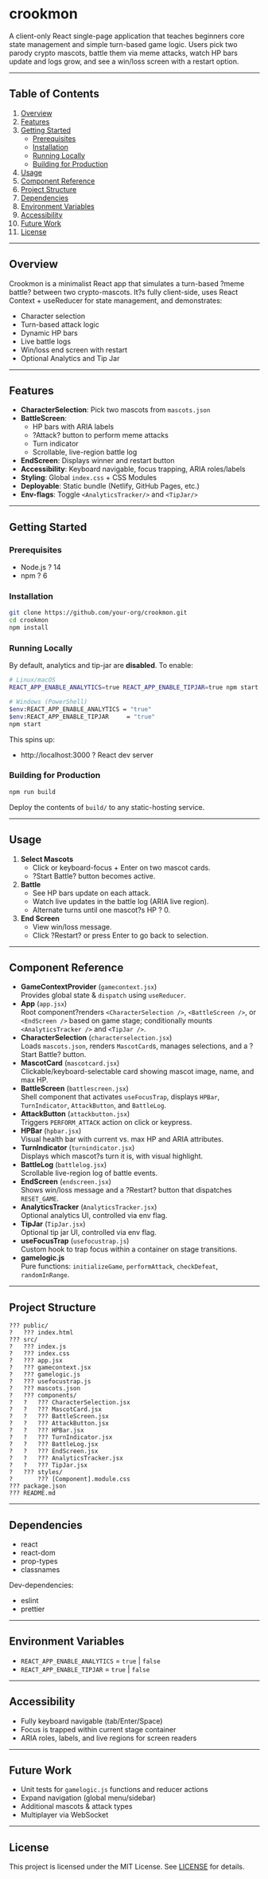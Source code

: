# crookmon

A client-only React single-page application that teaches beginners core state management and simple turn-based game logic. Users pick two parody crypto mascots, battle them via meme attacks, watch HP bars update and logs grow, and see a win/loss screen with a restart option.

---

## Table of Contents

1. [Overview](#overview)  
2. [Features](#features)  
3. [Getting Started](#getting-started)  
   - [Prerequisites](#prerequisites)  
   - [Installation](#installation)  
   - [Running Locally](#running-locally)  
   - [Building for Production](#building-for-production)  
4. [Usage](#usage)  
5. [Component Reference](#component-reference)  
6. [Project Structure](#project-structure)  
7. [Dependencies](#dependencies)  
8. [Environment Variables](#environment-variables)  
9. [Accessibility](#accessibility)  
10. [Future Work](#future-work)  
11. [License](#license)  

---

## Overview

Crookmon is a minimalist React app that simulates a turn-based ?meme battle? between two crypto-mascots. It?s fully client-side, uses React Context + useReducer for state management, and demonstrates:

- Character selection  
- Turn-based attack logic  
- Dynamic HP bars  
- Live battle logs  
- Win/loss end screen with restart  
- Optional Analytics and Tip Jar  

---

## Features

- **CharacterSelection**: Pick two mascots from `mascots.json`  
- **BattleScreen**:  
  - HP bars with ARIA labels  
  - ?Attack? button to perform meme attacks  
  - Turn indicator  
  - Scrollable, live-region battle log  
- **EndScreen**: Displays winner and restart button  
- **Accessibility**: Keyboard navigable, focus trapping, ARIA roles/labels  
- **Styling**: Global `index.css` + CSS Modules  
- **Deployable**: Static bundle (Netlify, GitHub Pages, etc.)  
- **Env-flags**: Toggle `<AnalyticsTracker/>` and `<TipJar/>`  

---

## Getting Started

### Prerequisites

- Node.js ? 14  
- npm ? 6  

### Installation

```bash
git clone https://github.com/your-org/crookmon.git
cd crookmon
npm install
```

### Running Locally

By default, analytics and tip-jar are **disabled**. To enable:

```bash
# Linux/macOS
REACT_APP_ENABLE_ANALYTICS=true REACT_APP_ENABLE_TIPJAR=true npm start

# Windows (PowerShell)
$env:REACT_APP_ENABLE_ANALYTICS = "true"
$env:REACT_APP_ENABLE_TIPJAR     = "true"
npm start
```

This spins up:

- http://localhost:3000 ? React dev server

### Building for Production

```bash
npm run build
```

Deploy the contents of `build/` to any static-hosting service.

---

## Usage

1. **Select Mascots**  
   - Click or keyboard-focus + Enter on two mascot cards.  
   - ?Start Battle? button becomes active.  
2. **Battle**  
   - See HP bars update on each attack.  
   - Watch live updates in the battle log (ARIA live region).  
   - Alternate turns until one mascot?s HP ? 0.  
3. **End Screen**  
   - View win/loss message.  
   - Click ?Restart? or press Enter to go back to selection.  

---

## Component Reference

- **GameContextProvider** (`gamecontext.jsx`)  
  Provides global state & `dispatch` using `useReducer`.  
- **App** (`app.jsx`)  
  Root component?renders `<CharacterSelection />`, `<BattleScreen />`, or `<EndScreen />` based on game stage; conditionally mounts `<AnalyticsTracker />` and `<TipJar />`.  
- **CharacterSelection** (`characterselection.jsx`)  
  Loads `mascots.json`, renders `MascotCard`s, manages selections, and a ?Start Battle? button.  
- **MascotCard** (`mascotcard.jsx`)  
  Clickable/keyboard-selectable card showing mascot image, name, and max HP.  
- **BattleScreen** (`battlescreen.jsx`)  
  Shell component that activates `useFocusTrap`, displays `HPBar`, `TurnIndicator`, `AttackButton`, and `BattleLog`.  
- **AttackButton** (`attackbutton.jsx`)  
  Triggers `PERFORM_ATTACK` action on click or keypress.  
- **HPBar** (`hpbar.jsx`)  
  Visual health bar with current vs. max HP and ARIA attributes.  
- **TurnIndicator** (`turnindicator.jsx`)  
  Displays which mascot?s turn it is, with visual highlight.  
- **BattleLog** (`battlelog.jsx`)  
  Scrollable live-region log of battle events.  
- **EndScreen** (`endscreen.jsx`)  
  Shows win/loss message and a ?Restart? button that dispatches `RESET_GAME`.  
- **AnalyticsTracker** (`AnalyticsTracker.jsx`)  
  Optional analytics UI, controlled via env flag.  
- **TipJar** (`TipJar.jsx`)  
  Optional tip jar UI, controlled via env flag.  
- **useFocusTrap** (`usefocustrap.js`)  
  Custom hook to trap focus within a container on stage transitions.  
- **gamelogic.js**  
  Pure functions: `initializeGame`, `performAttack`, `checkDefeat`, `randomInRange`.

---

## Project Structure

```
??? public/
?   ??? index.html
??? src/
?   ??? index.js
?   ??? index.css
?   ??? app.jsx
?   ??? gamecontext.jsx
?   ??? gamelogic.js
?   ??? usefocustrap.js
?   ??? mascots.json
?   ??? components/
?   ?   ??? CharacterSelection.jsx
?   ?   ??? MascotCard.jsx
?   ?   ??? BattleScreen.jsx
?   ?   ??? AttackButton.jsx
?   ?   ??? HPBar.jsx
?   ?   ??? TurnIndicator.jsx
?   ?   ??? BattleLog.jsx
?   ?   ??? EndScreen.jsx
?   ?   ??? AnalyticsTracker.jsx
?   ?   ??? TipJar.jsx
?   ??? styles/
?       ??? [Component].module.css
??? package.json
??? README.md
```

---

## Dependencies

- react  
- react-dom  
- prop-types  
- classnames  

Dev-dependencies:

- eslint  
- prettier  

---

## Environment Variables

- `REACT_APP_ENABLE_ANALYTICS` = `true` | `false`  
- `REACT_APP_ENABLE_TIPJAR`     = `true` | `false`  

---

## Accessibility

- Fully keyboard navigable (tab/Enter/Space)  
- Focus is trapped within current stage container  
- ARIA roles, labels, and live regions for screen readers  

---

## Future Work

- Unit tests for `gamelogic.js` functions and reducer actions  
- Expand navigation (global menu/sidebar)  
- Additional mascots & attack types  
- Multiplayer via WebSocket  

---

## License

This project is licensed under the MIT License. See [LICENSE](LICENSE) for details.